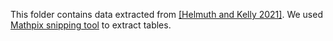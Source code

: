 This folder contains data extracted from [\[Helmuth and Kelly 2021\]](https://arxiv.org/pdf/2106.06086.pdf).
We used [Mathpix snipping tool](https://mathpix.com/) to extract tables.